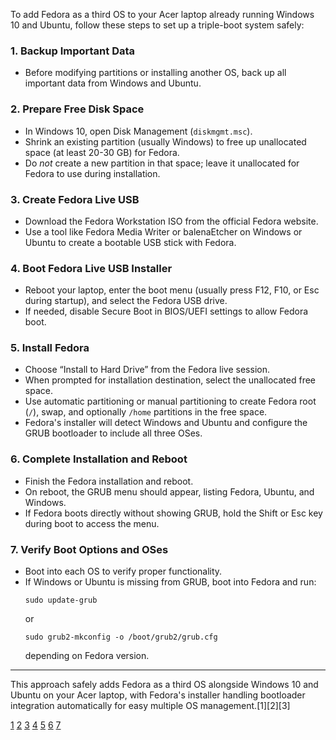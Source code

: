 To add Fedora as a third OS to your Acer laptop already running Windows 10 and Ubuntu, follow these steps to set up a
triple-boot system safely:

### 1. Backup Important Data

- Before modifying partitions or installing another OS, back up all important data from Windows and Ubuntu.

### 2. Prepare Free Disk Space

- In Windows 10, open Disk Management (`diskmgmt.msc`).
- Shrink an existing partition (usually Windows) to free up unallocated space (at least 20-30 GB) for Fedora.
- Do _not_ create a new partition in that space; leave it unallocated for Fedora to use during installation.

### 3. Create Fedora Live USB

- Download the Fedora Workstation ISO from the official Fedora website.
- Use a tool like Fedora Media Writer or balenaEtcher on Windows or Ubuntu to create a bootable USB stick with Fedora.

### 4. Boot Fedora Live USB Installer

- Reboot your laptop, enter the boot menu (usually press F12, F10, or Esc during startup), and select the Fedora USB drive.
- If needed, disable Secure Boot in BIOS/UEFI settings to allow Fedora boot.

### 5. Install Fedora

- Choose “Install to Hard Drive” from the Fedora live session.
- When prompted for installation destination, select the unallocated free space.
- Use automatic partitioning or manual partitioning to create Fedora root (`/`), swap, and optionally `/home` partitions in
  the free space.
- Fedora's installer will detect Windows and Ubuntu and configure the GRUB bootloader to include all three OSes.

### 6. Complete Installation and Reboot

- Finish the Fedora installation and reboot.
- On reboot, the GRUB menu should appear, listing Fedora, Ubuntu, and Windows.
- If Fedora boots directly without showing GRUB, hold the Shift or Esc key during boot to access the menu.

### 7. Verify Boot Options and OSes

- Boot into each OS to verify proper functionality.
- If Windows or Ubuntu is missing from GRUB, boot into Fedora and run:
  ```
  sudo update-grub
  ```
  or
  ```
  sudo grub2-mkconfig -o /boot/grub2/grub.cfg
  ```
  depending on Fedora version.

---

This approach safely adds Fedora as a third OS alongside Windows 10 and Ubuntu on your Acer laptop, with Fedora's installer
handling bootloader integration automatically for easy multiple OS management.[1][2][3]

[1](https://itsfoss.com/dual-boot-fedora-windows/) [2](https://www.youtube.com/watch?v=Asyp7UTCtXs)
[3](https://www.reddit.com/r/Fedora/comments/up8qcz/the_best_practice_for_dual_booting_with_windows/)
[4](https://discussion.fedoraproject.org/t/multi-boot-how-to-boot-fedora-along-with-windows-ubuntu-manjaro-garuda-linux/86558)
[5](https://community.acer.com/en/discussion/455295/dual-booting-windows-10-and-fedora-24-spins-kde-plasma-on-acer-aspire-e15-start-from-usb-newb-guide/p1)
[6](https://www.youtube.com/watch?v=qypfkDx_Qnc)
[7](https://community.frame.work/t/how-to-set-up-dual-boot-with-windows-on-fedora-with-encrypted-hard-drive/66082)
